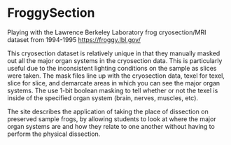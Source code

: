 # FroggySection
Playing with the Lawrence Berkeley Laboratory frog cryosection/MRI dataset from 1994-1995 https://froggy.lbl.gov/

This cryosection dataset is relatively unique in that they manually masked out all the major organ systems in the cryosection data. This is particularly useful due to the inconsistent lighting conditions on the sample as slices were taken. The mask files line up with the cryosection data, texel for texel, slice for slice, and demarcate areas in which you can see the major organ systems. The use 1-bit boolean masking to tell whether or not the texel is inside of the specified organ system (brain, nerves, muscles, etc).

The site describes the application of taking the place of dissection on preserved sample frogs, by allowing students to look at where the major organ systems are and how they relate to one another without having to perform the physical dissection.
